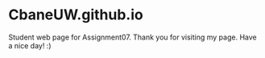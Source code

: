 # CbaneUW.github.io
Student web page for Assignment07.
Thank you for visiting my page. Have a nice day! :)
